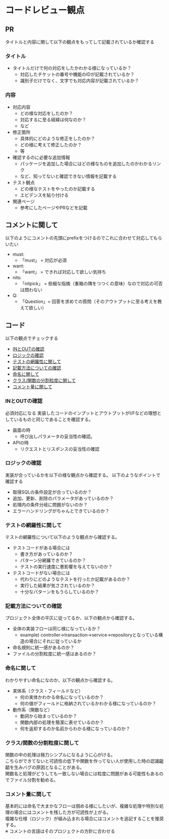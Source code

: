 # コードレビュー観点
## PR
タイトルと内容に関して以下の観点をもってして記載されているか確認する

### タイトル
* タイトルだけで何の対応をしたかわかる様になっているか？
  * 対応したチケットの番号や機能のIDが記載されているか？
  * 識別子だけでなく、文字でも対応内容が記載されているか？

### 内容
* 対応内容
  * どの様な対応をしたのか？
  * 対応するに至る経緯は何なのか？
  * など
* 修正箇所
  * 具体的にどのような修正をしたのか？
  * どの様に考えて修正したのか？
  * 等
* 確認するのに必要な追加情報
  * パッケージを追加した場合にはどの様なものを追加したのかわかるリンク
  * など、知ってないと確認できない情報を記載する
* テスト観点
  * どの様なテストをやったのか記載する
  * エビデンスを貼り付ける
* 関連ページ
  * 参考にしたページやPRなどを記載

## コメントに関して
以下のようにコメントの先頭にprefixをつけるのでこれに合わせて対応してもらいたい

* must:
  * 「must」 = 対応が必須
* want:
  * 「want」 = できれば対応して欲しい気持ち
* nits:
  * 「nitpick」 = 些細な指摘（重箱の隅をつつくの意味）なので対応の可否は問わない
* Q:
  * 「Question」= 回答を求めての質問（そのアウトプットに至る考えを教えて欲しい）  

## コード
以下の観点でチェックする

* [INとOUTの確認](./review.md#in%E3%81%A8out%E3%81%AE%E7%A2%BA%E8%AA%8D)
* [ロジックの確認](./review.md#%E3%83%AD%E3%82%B8%E3%83%83%E3%82%AF%E3%81%AE%E7%A2%BA%E8%AA%8D)
* [テストの網羅性に関して](./review.md#%E3%83%86%E3%82%B9%E3%83%88%E3%81%AE%E7%B6%B2%E7%BE%85%E6%80%A7%E3%81%AB%E9%96%A2%E3%81%97%E3%81%A6)
* [記載方法についての確認](./review.md#%E8%A8%98%E8%BC%89%E6%96%B9%E6%B3%95%E3%81%AB%E3%81%A4%E3%81%84%E3%81%A6%E3%81%AE%E7%A2%BA%E8%AA%8D)
* [命名に関して](./review.md#%E5%91%BD%E5%90%8D%E3%81%AB%E9%96%A2%E3%81%97%E3%81%A6)
* [クラス/関数の分割粒度に関して](./review.md#%E3%82%AF%E3%83%A9%E3%82%B9%E9%96%A2%E6%95%B0%E3%81%AE%E5%88%86%E5%89%B2%E7%B2%92%E5%BA%A6%E3%81%AB%E9%96%A2%E3%81%97%E3%81%A6)
* [コメント量に関して](./review.md#%E3%82%B3%E3%83%A1%E3%83%B3%E3%83%88%E9%87%8F%E3%81%AB%E9%96%A2%E3%81%97%E3%81%A6)

### INとOUTの確認
必須対応になる
実装したコードのインプットとアウトプットがI/Fなどの理想としているものと同じであることを確認する。
* 画面の時
  * 呼び出しパラメータの妥当性の確認。
* APIの時
  * リクエストとリスポンスの妥当性の確認

### ロジックの確認
実装が合っているかを以下の様な観点から確認する。
以下のようなポイントで確認する
* 取得SQLの条件設定が合っているのか？
* 追加、更新、削除のパラメータがあっているのか？
* 処理内の条件分岐に問題がないのか？
* エラーハンドリングがちゃんとできているのか？

### テストの網羅性に関して
テストの網羅性について以下のような観点から確認する。
* テストコードがある場合には
  * 書き方があっているのか？
  * パターン分網羅できているのか？
  * テストの実行速度に悪影響を与えてないのか？
* テストコードがない場合には
  * 代わりにどのようなテストを行ったか記載があるのか？
  * 実行した結果が気さされているのか？
  * 十分なパターンをもうらしているのか？

### 記載方法についての確認
プロジェクト全体の平仄に従ってるか、以下の観点から確認する。
* 全体の実装フローは同じ様になっているか？
  * example) controller→transaction→service→repositoryとなっている構造の場合にそれに従っているか 
* 命名規則に統一感があるのか？ 
* ファイルの分割粒度に統一感はあるのか？

### 命名に関して
わかりやすい命名になのか、以下の観点から確認する。
* 実体系（クラス・フィールドなど）
  * 何の実体かわかる命名になっているのか？
  * 何の値がフィールドに格納されているかわかる様になっているのか？
* 動作系（関数など）
  * 動詞から始まっているのか？
  * 関数内部の処理を簡潔に表せているのか？
  * 何を返却するのか名前からわかる様になっているのか？  

### クラス/関数の分割粒度に関して
関数の中の処理は極力シンプルになるように心がける。  
こちらができてないと可読性の低下や関数を作ってない人が使用した時の認識齟齬を生みバグの原因となることがある。  
関数名と処理がどうしても一致しない場合には粒度に問題がある可能性もあるのでファイル分割を勧める。  

### コメント量に関して
基本的には命名で大まかなフローは掴める様にしたいが、複雑な処理や特別な処理の場合にはコメントを残した方が可読性が上がる。  
複雑な仕様（ロジック）が組み込まれる場合にはコメントを追記することを推奨する。  
※ コメントの言語はそのプロジェクトの方針に合わせる  

